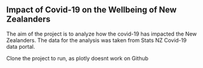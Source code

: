 ## Impact of Covid-19 on the Wellbeing of New Zealanders

The aim of the project is to analyze how the covid-19 has impacted the New Zealanders. The data for the analysis was taken from Stats NZ Covid-19 data portal. 

Clone the project to run, as plotly doesnt work on Github
